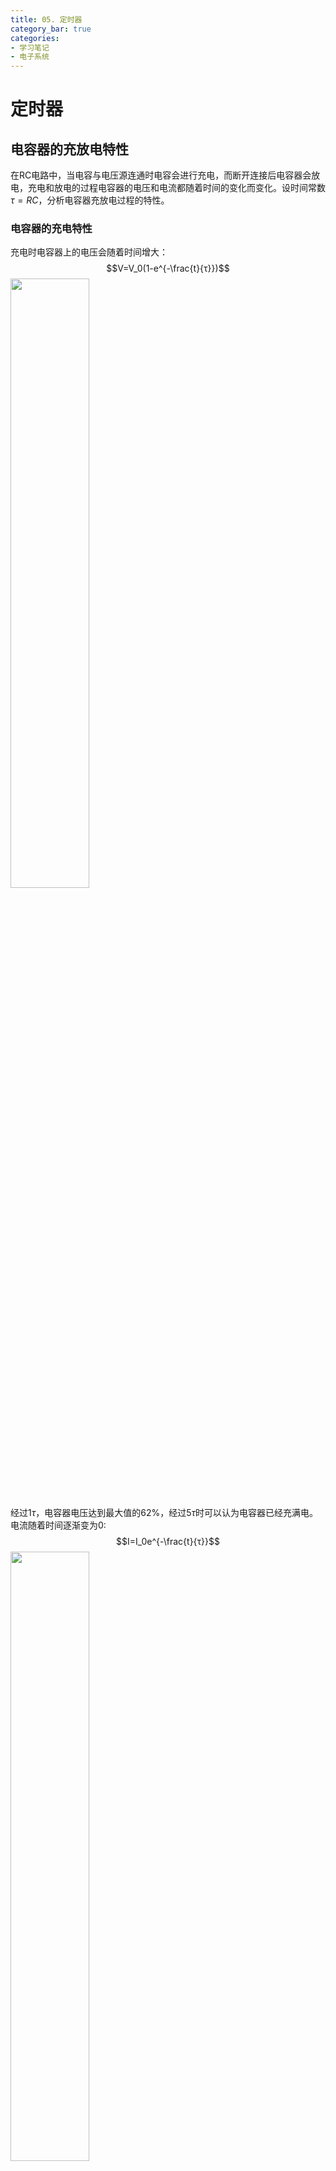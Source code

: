 ```yaml
---
title: 05. 定时器
category_bar: true
categories: 
- 学习笔记
- 电子系统
---
```

# 定时器
## 电容器的充放电特性
在RC电路中，当电容与电压源连通时电容会进行充电，而断开连接后电容器会放电，充电和放电的过程电容器的电压和电流都随着时间的变化而变化。设时间常数$τ=RC$，分析电容器充放电过程的特性。  
### 电容器的充电特性
充电时电容器上的电压会随着时间增大：  
$$V=V_0(1-e^{-\frac{t}{τ}})$$
<img src = https://cdn.jsdelivr.net/gh/l61012345/Pic/img/20211022194059.png width=50%>  

经过$1τ$，电容器电压达到最大值的62%，经过$5τ$时可以认为电容器已经充满电。  
电流随着时间逐渐变为0:  
$$I=I_0e^{-\frac{t}{τ}}$$
<img src = https://cdn.jsdelivr.net/gh/l61012345/Pic/img/20211022193952.png width=50%>  

同样地，经过$1τ$，电容器电流流失到原来的37%，经过$5τ$时可以认为没有电流通过电容器。  

### 电容器的放电特性
放电时，电容器的电压变化与充电时相反，随着时间的推移，电压逐渐流失：  
$$V=V_0e^{-\frac{t}{τ}}$$
<img src = https://cdn.jsdelivr.net/gh/l61012345/Pic/img/20211022194713.png width=50%>  

经过$1τ$，电容器电流流失到原来的37%，经过$5τ$时可以认为没有电流通过电容器。  
同时，电流也随着时间逐渐流失，与充电过程不同的是，电流流失的方向是相反的：  
$$I=-I_0e^{-\frac{t}{τ}}$$
<img src = https://cdn.jsdelivr.net/gh/l61012345/Pic/img/20211022194804.png width=50%>  

与电压流失相同，经过$1τ$，电容器电流流失到原来的37%，经过$5τ$时可以认为没有电流通过电容器。  

### 三角波发生器
利用电容器的充放电性质，可以让输入电压周期性地打开和关闭与电容的连接，电容器会不断地进行充放电，形成三角波形。事实上“周期性地打开和关闭”的效果与输入信号为方波时相同。  
理想条件下，可以由此设计三角波发生器，其电路完全等同于低通滤波器。  
需要注意的是，考虑到电容器的完全充放电是需要时间的，输入信号的频率应该比较低，以给予电容器合适的充放电时间。  
<img src = https://cdn.jsdelivr.net/gh/l61012345/Pic/img/20211022195421.png width=50%>  

将上述的电路进一步改进，得到如下的电路：  
该电路由两部分组成：  
1. 由直流电压源、电阻和电容组成的三角波发生器电路，该电路在电容和电压源附近各有一个开关，如图所示：  
   <img src = https://cdn.jsdelivr.net/gh/l61012345/Pic/img/20211022200001.png width=50%>  
   - 当$S_1$闭合、$S_2$打开时，电压源会向电容器充电。  
   - 当$S_1$打开、$S_2$闭合时，电容器会放电到$R_2$。  
   因此该电路通过控制$S_1$、$S_2$的开闭来控制电容器的充放电。  
2. $S_1$、$S_2$开关连接至RS触发器电路，RS触发器的R端和S端分别连接两个比较器，如图所示：  
   <img src = https://cdn.jsdelivr.net/gh/l61012345/Pic/img/20211022200338.png width=50%>  
   - 当输入电压$V_{in}>V_1$时，上方的比较器向触发器的S端发送高电平，而下方比较器由于$V_2>V_{in}$则不会向R端发送高电平，此时RS触发器的输入逻辑：$S=1,R=0$，根据RS触发器的真值表可以得到$Q=1,\overline{Q}=0$，$S_1$闭合、$S_2$打开时，电压源会向电容器充电。  
   - 当输入电压$V_{in}<V_1$时，下方的比较器向触发器的R端发送高电平，而上方比较器由于$V_{in}<V_1$则不会向S端发送高电平，此时RS触发器的输入逻辑：$S=0,R=1$，根据RS触发器的真值表可以得到$Q=0,\overline{Q}=1$，$S_1$打开、$S_2$闭合，使电容器放电。  

> RS 触发器真值表：  
> <img src = https://cdn.jsdelivr.net/gh/l61012345/Pic/img/20211022205217.png width=50%>  

当输入$V_{in}$是一个正弦波或者方波时，与$V_1$、$V_2$的大小关系会被自动触发，从而形成稳定而连续的三角波波形，其波形如下图所示：  
<img src = https://cdn.jsdelivr.net/gh/l61012345/Pic/img/20211022201022.png width=50%>  

## 555定时器
555定时器是一种利用电容器充放电性质的电路元件，它可以通过直流电压输出稳定的方波。其元件内部结构如图所示：  
<img src = https://cdn.jsdelivr.net/gh/l61012345/Pic/img/20211022201421.png width=80%>  

其中的NPN晶体管作用类似于开关。上方三个$5kΩ$的分压器将输入电压$V_{cc}$分割成$\frac{2}{3}V_{cc}$和$\frac{1}{3}V_{cc}$并分别送入比较器2、1。其中比较器2将$\frac{2}{3}V_{cc}$与外接电压Threshold进行比较，比较器1将$\frac{1}{3}V_{cc}$与外接电压Trigger进行比较，以控制SR触发器的输入。  
同时，555定时器还支持使用ControlVoltage替代$\frac{2}{3}V_{cc}$作为比较电压。SR触发器的输出为Ouput和Reset。  
555定时器有三种工作状态（电路连接方式）：非稳态、单稳态和多稳态，这三种连接分别可以产生三种不同的方波波形。  

### 非稳态模式
非稳态模式(Astable)下555定时器的连接图如下图所示：  
<img src = https://cdn.jsdelivr.net/gh/l61012345/Pic/img/20211022210029.png width=80%>

如图，VCC分别作为内部和外部电路的电压源，外部电路是一个基本的RC电路。而外部电路的输出端与Threshold和Trigger连接，从而起到自我触发的效果。  
开始时电容器充电，当$Threshold>\frac{2}{3}V_{cc}$时，SR触发器输入逻辑为：$R=1,S=0$，输出为低电平，同时由于$\overline{Q}=1$，NPN晶体管被导通，电容器开始放电。  
当$Threshold<\frac{2}{3}V_{cc}$时，SR触发器输入逻辑为：$R=0,S=1$，输出为高电平，同时由于$\overline{Q}=0$，NPN晶体管关断，电容器充电。  
此后，由于Threshold/Trigger电压的变化，电容器会不断地进行充放电，从而在输出端产生稳定的高低电平方波，而电容器处产生稳定的锯齿波三角波，且周期占空比与输出的方波信号完全相同:  
<img src = https://cdn.jsdelivr.net/gh/l61012345/Pic/img/20211022210401.png width=50%>  

可以发现锯齿波/三角波的上下限为$\frac{2}{3}V_{CC}$和$\frac{1}{3}V_{CC}$。  

在电路连接时往往还会增加另一个电容$C_2$以提高电路的稳定性。  
<img src = https://cdn.jsdelivr.net/gh/l61012345/Pic/img/20211104164835.png width=50%>  

#### 有关计算
在电容器充电过程，电流实际上流过了外部的两个电阻$R_1、R_2$，因此充电过程的时间常数：$τ_1=(R_1+R_2)C_1$。  
放电过程中电流只流过了$R_2$,因此放电过程的时间常数：$τ_2=R_2C_1$。  
根据数学推导得到充电时间：   
$$t_{char}=ln2(R_1+R_2)C_1$$
放电时间：  
$$t_{Discr}=ln2R_2C_1$$
周期：  
$$T=t_{char}+t_{Discr}=ln2(R_1+2R_2)C_1$$
振荡频率：  
$$f_r=\frac{1}{T}=\frac{1.44}{(R_1+2R_2)C_1}$$
定义输出波形一周期内的高电平出现时间占整个周期时间的比例为占空比，有：  
$$Duty Cyecle=\frac{R_1+R_2}{R_1+2R_2}× 100\%$$
**因此，非稳态的555定时器输出的方波可以通过改变$R_1$和$R_2$的值改变占空比。**  
可以发现这种基本的非稳态555振荡器配置的问题在于占空比，因为电阻$R_2$的存在使得占空比永远大于50%。  
换句话说，该电路不能使输出“ON”时间短于“OFF”时间，因为$(R_1 + R_2)C$ 总是大于$R_1C$的值。  
> 当$R_2$远大于$R_1$时，$Duty Cyecle=50\%$。  
  
**$V_{Control}$对输出波形的影响**：  
充放电时间中的参数$ln2$实际上是由$\frac{1}{3}V_{CC}$和$\frac{2}{3}V_{CC}$进行决定的：  
$$Const=ln\frac{V_{CC}-0.5V_{Control}}{V_{CC}-V_{Control}}$$
当$V_{CC}=15V,V_{Control}=\frac{2}{3}V_{CC}$时，$Const=ln2$。  
如果Pin5：Control-Voltage接入直流电压，则$V_{Control}≠\frac{2}{3}V_{CC}$。  
此时产生的三角波的上下限应该为：$\frac{1}{3}V_{CC}-V_{Control}$。  
输出的方波周期发生变化，高电平和低电平的持续时间同比例增加或者减小，占空比仍然保持不变。  

#### 50%占空比555稳定器*
<img src = https://cdn.jsdelivr.net/gh/l61012345/Pic/img/20211104165149.png width=50%>   

555振荡器现在产生50％的占空比作为定时电容， $C_1$ 现在通过相同的电阻器充电和放电， $R_2$ 而不是如前所述通过定时器放电引脚7放电。当555振荡器的输出为高电平时，电容器通过 $R_2$ 充电，当输出为低电平时，它通过 $R_2$ 放电。电阻器 $R_1$ 用于确保电容器完全充电至与电源电压相同的值。

### 单稳态模式*
单稳态模式由于振荡电容器$C_1$直接接地，因此电容器在充电后直接放电至接地，所以在单稳态模式下，555定时器的输出只会产生一个方波信号，其电路图如下所示：  
<img src = https://cdn.jsdelivr.net/gh/l61012345/Pic/img/20211022211852.png width=80%>  
方波信号的持续时间：  
$$τ=1.1R_1C_1$$
